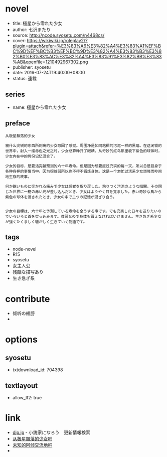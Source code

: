 # novel

- title: 極星から零れた少女
- author: 七沢またり
- source: http://ncode.syosetu.com/n4468cs/
- cover: https://wikiwiki.jp/roleplay2/?plugin=attach&refer=%E3%83%A6%E3%82%A4%E3%83%A1%EF%BC%9D%EF%BC%B3%EF%BC%9D%E3%82%A4%E3%83%B3%E3%82%B0%E3%83%AC%E3%82%A4%E3%83%91%E3%82%BB%E3%83%AB&openfile=1210492967302.png
- publisher: syosetu
- date: 2016-07-24T19:40:00+08:00
- status: 連載

## series

- name: 極星から零れた少女

## preface


```
从极星飘落的少女  

被什么尖锐的东西所刺痛的少女取回了感觉。周围净是如同粘稠的污泥一样的黑暗。在这闭锁的世界中，射入一缕赤色之光之时，少女总算睁开了眼睛。从奇妙的红鸟那里收下紫色的球体时，少女内在中的两份记忆混合了。  

少女的目标，是要活完被预测的六十年寿命。但是因为想要度过充实的每一天，所以总是投身于各种各样的事情当中。因为很贫弱所以也不得不锻炼身体。这是一个匆忙过活系少女顽强而吵闹地生存的故事。

何か鋭いものに突かれる痛みで少女は感覚を取り戻した。粘りつく汚泥のような暗闇。その閉じた世界に一筋の赤い光が差し込んだとき、少女はようやく目を覚ました。赤い奇妙な鳥から紫色の球体を渡されたとき、少女の中で二つの記憶が混ざり合う。


少女の目標は、六十年と予測している寿命を全うする事です。でも充実した日々を送りたいのでいろいろと首を突っ込みます。貧弱なので身体も鍛えなければいけません。生き急ぎ系少女が強くたくましく騒がしく生きていく物語です。
```

## tags

- node-novel
- R15
- syosetu
- 女主人公
- 残酷な描写あり
- 生き急ぎ系

# contribute

- 倾听の翅膀
- 

# options

## syosetu

- txtdownload_id: 704398

## textlayout

- allow_lf2: true

# link

- [dip.jp](https://narou.dip.jp/search.php?text=n4468cs&novel=all&genre=all&new_genre=all&length=0&down=0&up=100) - 小説家になろう　更新情報検索
- [从极星飘落的少女吧](https://tieba.baidu.com/f?kw=%E4%BB%8E%E6%9E%81%E6%98%9F%E9%A3%98%E8%90%BD%E7%9A%84%E5%B0%91%E5%A5%B3&ie=utf-8&tp=0 "从极星飘落的少女")
- [未知的阿倾交流地吧](https://tieba.baidu.com/p/4436799954?pn=1)
- 
